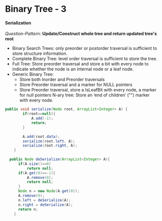 # Binary Tree - 3

#### Serialization
*Question-Pattern*: **Update/Construct whole tree and return updated tree's root** 
* Binary Search Trees: only preorder or postorder traversal is sufficient to store structure information.
* Complete Binary Tree: level order traversal is sufficient to store the tree. 
* Full Tree: Store preorder traversal and store a bit with every node to indicate whether the node is an internal node or a leaf node.
* Generic Binary Tree:
  * Store both Inorder and Preorder traversals
  * Store Preorder traversal and a marker for NULL pointers
  * Store Preorder traversal, store a IsLeafBit with every node, a marker for null pointers
 N-ary tree: Store an ‘end of children’ ("\") marker with every node. 
  
```java
public void serialize(Node root, ArrayList<Integer> A) {
	    if(root==null){
	        A.add(-1);
	        return;
	    }
	    
	    A.add(root.data);
	    serialize(root.left, A);
	    serialize(root.right, A);
	}
	
  public Node deSerialize(ArrayList<Integer> A){
      if(A.size()==0)
          return null;
      if(A.get(0)==-1){
          A.remove(0);
          return null;
      }    
      Node n = new Node(A.get(0));
      A.remove(0);
      n.left = deSerialize(A);
      n.right = deSerialize(A);
      return n;
    }
```
